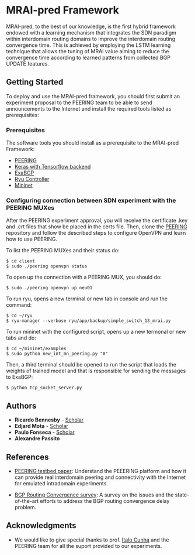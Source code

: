 # MRAI-pred Framework

MRAI-pred, to the best of our knowledge, is the first hybrid framework endowed with a learning mechanism that integrates the SDN paradigm within interdomain routing domains to improve the interdomain routing convergence time. This is achieved by  employing the LSTM learning technique that allows the tuning of MRAI value aiming to reduce the convergence time according to learned patterns from collected BGP UPDATE features.

## Getting Started

To deploy and use the MRAI-pred framework, you should first submit an experiment proposal to the PEERING team to be able to send announcements to the Internet and install the required tools listed as prerequisites: 

### Prerequisites

The software tools you should install as a prerequisite to the MRAI-pred Framework:

* [PEERING](https://peering.usc.edu/)
* [Keras with Tensorflow backend](https://www.pyimagesearch.com/2016/11/14/installing-keras-with-tensorflow-backend/)
* [ExaBGP](https://github.com/Exa-Networks/exabgp)
* [Ryu Controller](https://osrg.github.io/ryu/)
* [Mininet](http://mininet.org/download/)

### Configuring connection between SDN experiment with the PEERING MUXes
After the PEERING experiment approval, you will receive the certificate .key and .crt files that show be placed in the certs file. Then, clone the [PEERING](https://github.com/PEERINGTestbed/client#peering-account-setup) repository and follow the described steps to configure OpenVPN and learn how to use PEERING.  

To list the PEERING MUXes and their status do:

```console
$ cd client
$ sudo ./peering openvpn status
```

To open up the connection with a PEERING MUX, you should do:

```console
$ sudo ./peering openvpn up neu01
```

To run ryu, opens a new terminal or new tab in console and run the command:

```console
$ cd ~/ryu
$ ryu-manager --verbose ryu/app/backup/simple_switch_13_mrai.py
```

To run mininet with the configured script, opens up a new termonal or new tabs and do:

```console
$ cd ~/mininet/examples
$ sudo python new_int_mn_peering.py "0"
```

Then, a third terminal should be opened to run the script that loads the weights of trained model and that is responsible for sending the messages to ExaBGP:

```console
$ python tcp_socket_server.py
```


## Authors

* **Ricardo Bennesby** - [Scholar](https://scholar.google.com.br/citations?user=WZtAvu8AAAAJ&hl=pt-BR/)
* **Edjard Mota** - [Scholar](https://scholar.google.com.br/citations?user=7WhE5ucAAAAJ&hl=pt-BR)
* **Paulo Fonseca** - [Scholar](https://scholar.google.com.br/citations?user=e-w1zY4AAAAJ&hl=pt-BR)
* **Alexandre Passito** 

## References

- [PEERING testbed paper](http://conferences.sigcomm.org/hotnets/2014/papers/hotnets-XIII-final159.pdf): Understand the PEEERING platform and how it can provide real interdomain peering and connectivity with the Internet for emulated intradomain experiments.

- [BGP Routing Convergence survey](https://ieeexplore.ieee.org/document/7964680): A survey on the issues and the state-of-the-art efforts to address the BGP routing convergence delay problem. 

## Acknowledgments

* We would like to give special thanks to prof. [Italo Cunha](https://scholar.google.com.br/citations?user=bTAky1EAAAAJ&hl=pt-BR) and the PEERING team for all the suport provided to our experiments. 

